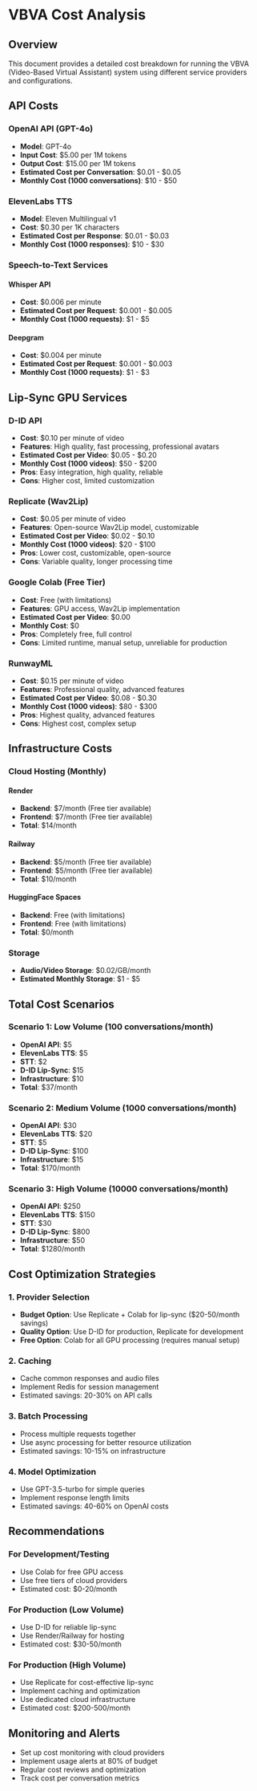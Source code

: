 # VBVA Cost Analysis

## Overview
This document provides a detailed cost breakdown for running the VBVA (Video-Based Virtual Assistant) system using different service providers and configurations.

## API Costs

### OpenAI API (GPT-4o)
- **Model**: GPT-4o
- **Input Cost**: $5.00 per 1M tokens
- **Output Cost**: $15.00 per 1M tokens
- **Estimated Cost per Conversation**: $0.01 - $0.05
- **Monthly Cost (1000 conversations)**: $10 - $50

### ElevenLabs TTS
- **Model**: Eleven Multilingual v1
- **Cost**: $0.30 per 1K characters
- **Estimated Cost per Response**: $0.01 - $0.03
- **Monthly Cost (1000 responses)**: $10 - $30

### Speech-to-Text Services

#### Whisper API
- **Cost**: $0.006 per minute
- **Estimated Cost per Request**: $0.001 - $0.005
- **Monthly Cost (1000 requests)**: $1 - $5

#### Deepgram
- **Cost**: $0.004 per minute
- **Estimated Cost per Request**: $0.001 - $0.003
- **Monthly Cost (1000 requests)**: $1 - $3

## Lip-Sync GPU Services

### D-ID API
- **Cost**: $0.10 per minute of video
- **Features**: High quality, fast processing, professional avatars
- **Estimated Cost per Video**: $0.05 - $0.20
- **Monthly Cost (1000 videos)**: $50 - $200
- **Pros**: Easy integration, high quality, reliable
- **Cons**: Higher cost, limited customization

### Replicate (Wav2Lip)
- **Cost**: $0.05 per minute of video
- **Features**: Open-source Wav2Lip model, customizable
- **Estimated Cost per Video**: $0.02 - $0.10
- **Monthly Cost (1000 videos)**: $20 - $100
- **Pros**: Lower cost, customizable, open-source
- **Cons**: Variable quality, longer processing time

### Google Colab (Free Tier)
- **Cost**: Free (with limitations)
- **Features**: GPU access, Wav2Lip implementation
- **Estimated Cost per Video**: $0.00
- **Monthly Cost**: $0
- **Pros**: Completely free, full control
- **Cons**: Limited runtime, manual setup, unreliable for production

### RunwayML
- **Cost**: $0.15 per minute of video
- **Features**: Professional quality, advanced features
- **Estimated Cost per Video**: $0.08 - $0.30
- **Monthly Cost (1000 videos)**: $80 - $300
- **Pros**: Highest quality, advanced features
- **Cons**: Highest cost, complex setup

## Infrastructure Costs

### Cloud Hosting (Monthly)

#### Render
- **Backend**: $7/month (Free tier available)
- **Frontend**: $7/month (Free tier available)
- **Total**: $14/month

#### Railway
- **Backend**: $5/month (Free tier available)
- **Frontend**: $5/month (Free tier available)
- **Total**: $10/month

#### HuggingFace Spaces
- **Backend**: Free (with limitations)
- **Frontend**: Free (with limitations)
- **Total**: $0/month

### Storage
- **Audio/Video Storage**: $0.02/GB/month
- **Estimated Monthly Storage**: $1 - $5

## Total Cost Scenarios

### Scenario 1: Low Volume (100 conversations/month)
- **OpenAI API**: $5
- **ElevenLabs TTS**: $5
- **STT**: $2
- **D-ID Lip-Sync**: $15
- **Infrastructure**: $10
- **Total**: $37/month

### Scenario 2: Medium Volume (1000 conversations/month)
- **OpenAI API**: $30
- **ElevenLabs TTS**: $20
- **STT**: $5
- **D-ID Lip-Sync**: $100
- **Infrastructure**: $15
- **Total**: $170/month

### Scenario 3: High Volume (10000 conversations/month)
- **OpenAI API**: $250
- **ElevenLabs TTS**: $150
- **STT**: $30
- **D-ID Lip-Sync**: $800
- **Infrastructure**: $50
- **Total**: $1280/month

## Cost Optimization Strategies

### 1. Provider Selection
- **Budget Option**: Use Replicate + Colab for lip-sync ($20-50/month savings)
- **Quality Option**: Use D-ID for production, Replicate for development
- **Free Option**: Colab for all GPU processing (requires manual setup)

### 2. Caching
- Cache common responses and audio files
- Implement Redis for session management
- Estimated savings: 20-30% on API calls

### 3. Batch Processing
- Process multiple requests together
- Use async processing for better resource utilization
- Estimated savings: 10-15% on infrastructure

### 4. Model Optimization
- Use GPT-3.5-turbo for simple queries
- Implement response length limits
- Estimated savings: 40-60% on OpenAI costs

## Recommendations

### For Development/Testing
- Use Colab for free GPU access
- Use free tiers of cloud providers
- Estimated cost: $0-20/month

### For Production (Low Volume)
- Use D-ID for reliable lip-sync
- Use Render/Railway for hosting
- Estimated cost: $30-50/month

### For Production (High Volume)
- Use Replicate for cost-effective lip-sync
- Implement caching and optimization
- Use dedicated cloud infrastructure
- Estimated cost: $200-500/month

## Monitoring and Alerts
- Set up cost monitoring with cloud providers
- Implement usage alerts at 80% of budget
- Regular cost reviews and optimization
- Track cost per conversation metrics 